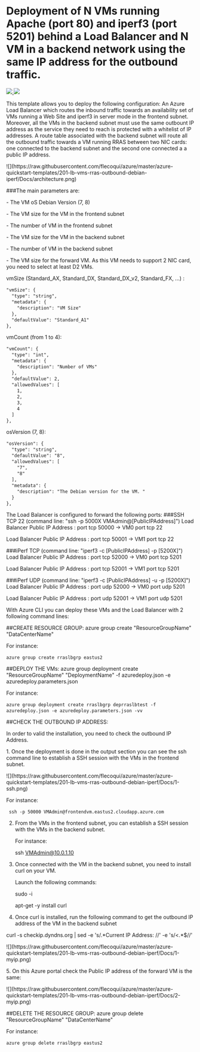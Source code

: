 # Deployment of N VMs running Apache (port 80) and iperf3 (port 5201) behind a Load Balancer and N VM in a backend network using the same IP address for the outbound traffic.

<a href="https://portal.azure.com/#create/Microsoft.Template/uri/https%3A%2F%2Fraw.githubusercontent.com%2Fflecoqui%2Fazure%2Fmaster%2Fazure-quickstart-templates%2F201-lb-vms-rras-outbound-debian-iperf%2Fazuredeploy.json" target="_blank">
    <img src="http://azuredeploy.net/deploybutton.png"/>
</a>
<a href="http://armviz.io/#/?load=https%3A%2F%2Fraw.githubusercontent.com%2Fflecoqui%2Fazure%2F%2Fmaster%2Fazure-quickstart-templates%2F201-lb-vms-rras-outbound-debian-iperf%2Fazuredeploy.json" target="_blank">
    <img src="http://armviz.io/visualizebutton.png"/>
</a>


This template allows you to deploy the following configuration:
An Azure Load Balancer which routes the inbound traffic towards an availability set of VMs running a Web Site and iperf3 in server mode in the frontend subnet.
Moreover, all the VMs in the backend subnet must use the same outbount IP address as the service they need to reach is protected with a whitelist of IP addresses.
A route table associated with the backend subnet will route all the outbound traffic towards a VM running RRAS between two NIC cards: one connected to the backend subnet and the second one connected a a public IP address.
</p>
![](https://raw.githubusercontent.com/flecoqui/azure/master/azure-quickstart-templates/201-lb-vms-rras-outbound-debian-iperf/Docs/architecture.png)
</p>
###The main parameters are:</p>
- The VM oS Debian Version (7, 8)</p>
- The VM size for the VM in the frontend subnet</p>
- The number of VM in the frontend subnet</p>
- The VM size for the VM in the backend subnet</p>
- The number of VM in the backend subnet</p>
- The VM size for the forward VM. As this VM needs to support 2 NIC card, you need to select at least D2 VMs.</p>


vmSize (Standard_AX, Standard_DX, Standard_DX_v2, Standard_FX, ...) : 

    "vmSize": {
      "type": "string",
      "metadata": {
        "description": "VM Size"
      },
      "defaultValue": "Standard_A1"
    },

vmCount (from 1 to 4): 

    "vmCount": {
      "type": "int",
      "metadata": {
        "description": "Number of VMs"
      },
      "defaultValue": 2,
      "allowedValues": [
        1,
        2,
        3,
        4
      ]
    },

osVersion (7, 8):

    "osVersion": {
      "type": "string",
      "defaultValue": "8",
      "allowedValues": [
        "7",
        "8"
      ],
      "metadata": {
        "description": "The Debian version for the VM. "
      }
    },

The Load Balancer is configured to forward the following ports:
###SSH TCP 22 (command line: "ssh -p 5000X VMAdmin@[PublicIPAddress]")
Load Balancer Public IP Address : port tcp 50000   ->   VM0 port tcp 22</p>
Load Balancer Public IP Address : port tcp 50001   ->   VM1 port tcp 22</p>

###iPerf TCP (command line: "iperf3 -c [PublicIPAddress] -p [5200X]")
Load Balancer Public IP Address : port tcp 52000   ->   VM0 port tcp 5201</p>
Load Balancer Public IP Address : port tcp 52001   ->   VM1 port tcp 5201</p>

###iPerf UDP (command line: "iperf3 -c [PublicIPAddress] -u -p [5200X]")
Load Balancer Public IP Address : port udp 52000   ->   VM0 port udp 5201</p>
Load Balancer Public IP Address : port udp 52001   ->   VM1 port udp 5201</p>

With Azure CLI you can deploy these VMs and the Load Balancer with 2 following command lines:

##CREATE RESOURCE GROUP:
azure group create "ResourceGroupName" "DataCenterName"

For instance:

    azure group create rraslbgrp eastus2

##DEPLOY THE VMs:
azure group deployment create "ResourceGroupName" "DeploymentName"  -f azuredeploy.json -e azuredeploy.parameters.json

For instance:

    azure group deployment create rraslbgrp deprraslbtest -f azuredeploy.json -e azuredeploy.parameters.json -vv


##CHECK THE OUTBOUND IP ADDRESS:

In order to valid the installation, you need to check the outbound IP Address.
</p>
1. Once the deployment is done in the output section you can see the ssh command line to establish a SSH session with the VMs in the frontend subnet.  
</p>
![](https://raw.githubusercontent.com/flecoqui/azure/master/azure-quickstart-templates/201-lb-vms-rras-outbound-debian-iperf/Docs/1-ssh.png)
</p>
For instance: </p>

	 ssh -p 50000 VMAdmin@frontendvm.eastus2.cloudapp.azure.com

2. From the VMs in the frontend subnet, you can establish a SSH session with the VMs in the backend subnet.</p>
For instance: </p>

	 ssh VMAdmin@10.0.1.10

3. Once connected with the VM in the backend subnet, you need to install curl on your VM.</p>
Launch the following commands: </p>
	 
	 sudo -i

	 apt-get -y install curl
	  
4. Once curl is installed, run the following command to get the outbound IP address of the VM in the backend subnet
</p>
	 curl -s checkip.dyndns.org | sed -e 's/.*Current IP Address: //' -e 's/<.*$//'
</p>
![](https://raw.githubusercontent.com/flecoqui/azure/master/azure-quickstart-templates/201-lb-vms-rras-outbound-debian-iperf/Docs/1-myip.png)
</p>
5. On this Azure portal check the Public IP address of the forward VM is the same:
</p>
![](https://raw.githubusercontent.com/flecoqui/azure/master/azure-quickstart-templates/201-lb-vms-rras-outbound-debian-iperf/Docs/2-myip.png)
</p>


##DELETE THE RESOURCE GROUP:
azure group delete "ResourceGroupName" "DataCenterName"

For instance:

    azure group delete rraslbgrp eastus2
